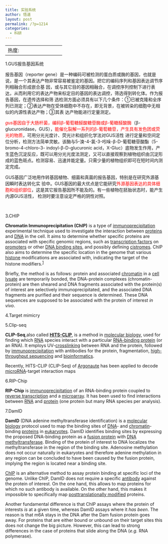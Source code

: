 ```yaml
---
title: 实验系统
author: 悟道
layout: post
permalink: /?p=1214
categories:
  - 科研
---
```

<table>
  <tr cellpadding=0><td>
    热度:
  </td><td cellpadding=0><img src='http://210.75.224.29/wordpress/wp-content/plugins/statpresscn/images/sun.gif' width=10 height=10 border=0 /></td><td cellpadding=0><img src='http://210.75.224.29/wordpress/wp-content/plugins/statpresscn/images/sun_dark.gif' width=10 height=10 border=0 /></td><td cellpadding=0><img src='http://210.75.224.29/wordpress/wp-content/plugins/statpresscn/images/sun_dark.gif' width=10 height=10 border=0 /></td><td cellpadding=0><img src='http://210.75.224.29/wordpress/wp-content/plugins/statpresscn/images/sun_dark.gif' width=10 height=10 border=0 /></td><td cellpadding=0><img src='http://210.75.224.29/wordpress/wp-content/plugins/statpresscn/images/sun_dark.gif' width=10 height=10 border=0 /></td></tr>
</table>

1.GUS报告基因系统

报告基因（reporter gene）是一种编码可被检测的蛋白质或酶的基因，也就是说，是一个其表达产物非常容易被鉴定的基因。把它的编码序列和基因表达调节序列相融合形成嵌合基 因，或与其它目的基因相融合，在调控序列控制下进行表达，从而利用它的表达产物来标定目的基因的表达调控，筛选得到转化体。作为报告基因，在遗传选择和筛 选检测方面必须具有以下几个条件：①已被克隆和全序列已测定；②表达产物在受体细胞中不存在，即无背景，在被转染的细胞中无相似的内源性表达产物；③其表 达产物能进行定量测定。

<span style="color: #ff0000;"><em>gus</em>基因自于大肠杆菌，编码β-葡萄糖醛酸糖苷酶或β-葡糖醛酸酶</span>（β- glucuronidase，GUS），<span style="color: #ff0000;">能催化裂解一系列的β-葡萄糖苷，产生具有发色团或荧光的物质</span>，可用分光光度计、荧光计和组织化学法对GUS活性 进行定量和空间定位分析，检测方法简单灵敏。该酶与5-溴-4-氯-3-吲哚-β-D-葡萄糖苷酸酯（5-bromo-4-chloro-3- indoyl-β-D-glucuronic acid，X-Gluc）底物发生作用，产生蓝色沉淀反应，既可以用分光光度法测定，又可以直接观察到植物组织由沉淀形成的蓝色斑点。检测容易、迅速并能定量。只需少量的植物组织即可在短时间内测定完成。

GUS基因广泛地用作转基因植物、细菌和真菌的报告基因，特别是在研究外源基因瞬时表达转化实 验中。GUS基因的最大优点是它能研究<span style="color: #ff0000;">外源基因表达的具体细胞和组织部位</span>，这是其它报告基因所不能及的。有一些植物在胚胎状态时，能产生内源GUS活性， 检测时要注意设定严格的阴性对照。

&nbsp;

3.CHIP

**Chromatin Immunoprecipitation (ChIP)** is a type of [immunoprecipitation][1] experimental technique used to investigate the interaction between [proteins][2] and [DNA][3] in the cell. It aims to determine whether specific proteins are associated with specific genomic regions, such as [transcription factors][4] on [promoters][5] or other [DNA binding sites][6], and possibly defining [cistromes][7]. ChIP also aims to determine the specific location in the genome that various [histone][8] modifications are associated with, indicating the target of the histone modifiers.<sup id="cite_ref-pmid20077036_0-0"><a href="http://en.wikipedia.org/wiki/Chromatin_immunoprecipitation#cite_note-pmid20077036-0">[1]</a></sup>

Briefly, the method is as follows: protein and associated [chromatin][9] in a [cell lysate][10] are temporarily bonded, the DNA-protein complexes (chromatin-protein) are then sheared and DNA fragments associated with the protein(s) of interest are selectively immunoprecipitated, and the associated DNA fragments are purified and their sequence is determined. These DNA sequences are supposed to be associated with the protein of interest *in vivo*.

4.Target mimicry

5.Clip-seq

**CLIP-Seq**,also called **[HITS-CLIP][11]**,<span class="Apple-style-span" style="font-size: 12px;"> </span>is a method in [molecular biology][12], used for finding which [RNA][13] species interact with a particular [RNA-binding protein][14] (or an RNA). It employs UV-[crosslinking][15] between RNA and the protein, followed by [immunoprecipitation][1] with antibodies for the protein, fragmentation, [high-throughput sequencing][16] and [bioinformatics][17].

Recently, HITS-CLIP (CLIP-Seq) of [Argonaute][18] has been applied to decode [microRNA][19]-target interaction maps

6.RIP-Chip

**RIP-Chip** is [immunoprecipitation][1] of an RNA-binding protein coupled to [reverse transcription][20] and a [microarray][21]. It has been used to find interactions between [RNA][13] and [protein][2] (one protein but many RNA species per analysis).

7.DamID

**DamID** (DNA adenine methyltransferase identification) is a [molecular biology][12] protocol used to map the binding sites of [DNA][3]- and [chromatin][9]-binding [proteins][2] in [eukaryotes][22]. DamID identifies binding sites by expressing the proposed DNA-binding protein as a [fusion protein][23] with [DNA methyltransferase][24]. Binding of the protein of interest to DNA localizes the methyltransferase in the region of the binding site. Adenosine methylation does not occur naturally in eukaryotes and therefore adenine methylation in any region can be concluded to have been caused by the fusion protein, implying the region is located near a binding site.

[ChIP][25] is an alternative method to assay protein binding at specific loci of the genome. Unlike ChIP, DamID does not require a specific [antibody][26] against the protein of interest. On the one hand, this allows to map proteins for which no such antibody is available. On the other hand, this makes it impossible to specifically map [posttranslationally modified][27] proteins.

Another fundamental difference is that ChIP assays where the protein of interests *is* at a given time, whereas DamID assays where it *has been*. The reason is that m6A stays in the DNA after the Dam fusion protein goes away. For proteins that are either bound or unbound on their target sites this does not change the big picture. However, this can lead to strong differences in the case of proteins that slide along the DNA (*e.g.* RNA polymerase).

 [1]: http://en.wikipedia.org/wiki/Immunoprecipitation "Immunoprecipitation"
 [2]: http://en.wikipedia.org/wiki/Protein "Protein"
 [3]: http://en.wikipedia.org/wiki/DNA "DNA"
 [4]: http://en.wikipedia.org/wiki/Transcription_factor "Transcription factor"
 [5]: http://en.wikipedia.org/wiki/Promoter_%28biology%29 "Promoter (biology)"
 [6]: http://en.wikipedia.org/wiki/DNA_binding_site "DNA binding site"
 [7]: http://en.wikipedia.org/wiki/Cistrome "Cistrome"
 [8]: http://en.wikipedia.org/wiki/Histone "Histone"
 [9]: http://en.wikipedia.org/wiki/Chromatin "Chromatin"
 [10]: http://en.wikipedia.org/wiki/Cell_disruption "Cell disruption"
 [11]: http://en.wikipedia.org/wiki/HITS-CLIP "HITS-CLIP"
 [12]: http://en.wikipedia.org/wiki/Molecular_biology "Molecular biology"
 [13]: http://en.wikipedia.org/wiki/RNA "RNA"
 [14]: http://en.wikipedia.org/wiki/RNA-binding_protein "RNA-binding protein"
 [15]: http://en.wikipedia.org/wiki/Crosslinking "Crosslinking"
 [16]: http://en.wikipedia.org/wiki/High-throughput_sequencing "High-throughput sequencing"
 [17]: http://en.wikipedia.org/wiki/Bioinformatics "Bioinformatics"
 [18]: http://en.wikipedia.org/wiki/Argonaute "Argonaute"
 [19]: http://en.wikipedia.org/wiki/MicroRNA "MicroRNA"
 [20]: http://en.wikipedia.org/wiki/Reverse_transcription "Reverse transcription"
 [21]: http://en.wikipedia.org/wiki/DNA_microarray "DNA microarray"
 [22]: http://en.wikipedia.org/wiki/Eukaryote "Eukaryote"
 [23]: http://en.wikipedia.org/wiki/Fusion_protein "Fusion protein"
 [24]: http://en.wikipedia.org/wiki/DNA_methyltransferase "DNA methyltransferase"
 [25]: http://en.wikipedia.org/wiki/Immunoprecipitation#Chromatin_immunoprecipitation_.28ChIP.29 "Immunoprecipitation"
 [26]: http://en.wikipedia.org/wiki/Antibody "Antibody"
 [27]: http://en.wikipedia.org/wiki/Posttranslational_modification "Posttranslational modification"